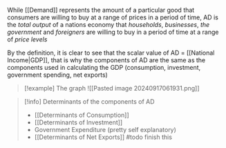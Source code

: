 While [[Demand]] represents the amount of a particular good that consumers are willing to buy at a range of prices in a period of time, AD is the *total output* of a nations economy that *households*, *businesses*, *the government* and *foreigners* are willing to buy in a period of time at a range of *price levels* 

By the definition, it is clear to see that the scalar value of AD = [[National Income|GDP]], that is why the components of AD are the same as the components used in calculating the GDP (consumption, investment, government spending, net exports)

> [!example] The graph
> ![[Pasted image 20240917061931.png]]

> [!info] Determinants of the components of AD
> - [[Determinants of Consumption]]
> - [[Determinants of Investment]]
> - Government Expenditure (pretty self explanatory)
> - [[Determinants of Net Exports]]
> #todo finish this

